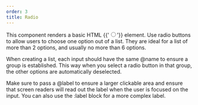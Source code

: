 ```yaml
---
order: 3
title: Radio
---
```


<EuiSpacer/>
<EuiPageHeader @pageTitle="Radio"/>

<EuiSpacer />

<EuiText>
  <p>
    This component renders a basic HTML <EuiCode @language="html">{{'<input type="radio">'}}</EuiCode> element.
    Use radio buttons to allow users to choose one option out of a list.
    They are ideal for a list of more than 2 options, and usually no more than 6 options.
  </p>
  <p>
    When creating a list, each input should have the same <EuiCode>@name</EuiCode> to ensure a group is established.
    This way when you select a radio button in that group, the other options are automatically deselected.
  </p>
  <p>
    Make sure to pass a <EuiCode>@label</EuiCode> to ensure a larger clickable area and ensure that screen readers will read out the label when the user is focused on the input.
    You can also use the <EuiCode>:label</EuiCode> block for a more complex label.
  </p>
</EuiText>
